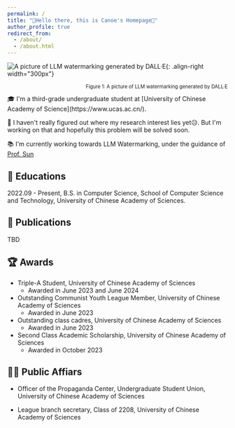 ```yaml
---
permalink: /
title: "👋Hello there, this is Canoe's Homepage🛶"
author_profile: true
redirect_from: 
  - /about/
  - /about.html
---
```


<!-- ![A picture of LLM watermarking generated by DALL·E](/Canoe.github.io/images/llm_watermark.webp){: .align-right width="300px"}
<figcaption style="text-align: right; font-size: 0.8em;">Figure 1: A picture of LLM watermarking generated by DALL·E</figcaption> -->
  ![A picture of LLM watermarking generated by DALL·E](/Canoe.github.io/images/llm_watermark.webp){: .align-right width="300px"}
<div style="text-align: right;">
  <p style="font-size: 0.8em;">Figure 1: A picture of LLM watermarking generated by DALL·E</p>
</div>
🎓 I'm a third-grade undergraduate student at [University of Chinese Academy of Science](https://www.ucas.ac.cn/). 

🔬 I haven't really figured out where my research interest lies yet😥. But I'm working on that and hopefully this problem will be solved soon.

📚 I'm currently working towards LLM Watermarking, under the guidance of [Prof. Sun](https://ofey.me)


## 🏫 Educations

2022.09 - Present, B.S. in Computer Science, School of Computer Science and Technology, University of Chinese Academy of Sciences.

## 📘 Publications

TBD

## 🏆 Awards

- Triple-A Student, University of Chinese Academy of Sciences
  - Awarded in June 2023 and June 2024
- Outstanding Communist Youth League Member, University of Chinese Academy of Sciences
  - Awarded in June 2023 
- Outstanding class cadres, University of Chinese Academy of Sciences
  - Awarded in June 2023 
- Second Class Academic Scholarship, University of Chinese Academy of Sciences
  - Awarded in October 2023


## 🧑‍🎓 Public Affiars

- Officer of the Propaganda Center, Undergraduate Student Union, University of Chinese Academy of Sciences

- League branch secretary, Class of 2208, University of Chinese Academy of Sciences